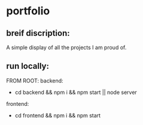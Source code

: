 # portfolio

## breif discription:

A simple display of all the projects I am proud of.  

## run locally: 

FROM ROOT:
  backend: 
 - cd backend && npm i && npm start || node server
 
 frontend: 
 - cd frontend && npm i && npm start 

